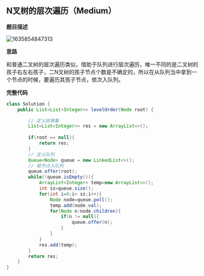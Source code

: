 ## N叉树的层次遍历（Medium）

**题目描述**

![1635854847313](https://tprzfbucket.oss-cn-beijing.aliyuncs.com/hadoop/202111/02/200728-881252.png)

**思路**

和普通二叉树的层次遍历类似，借助于队列进行层次遍历，唯一不同的是二叉树的孩子右左右孩子，二N叉树的孩子节点个数是不确定的，所以在从队列当中拿到一个节点的时候，要遍历其孩子节点，依次入队列。

**完整代码**

~~~ java
class Solution {
    public List<List<Integer>> levelOrder(Node root) {

        // 定义结果集
        List<List<Integer>> res = new ArrayList<>();
        
        if(root == null){
            return res;
        }
        // 定义队列
        Queue<Node> queue = new LinkedList<>();
        // 根节点入队列
        queue.offer(root);
        while(!queue.isEmpty()){
            ArrayList<Integer> temp=new ArrayList<>();
            int sz=queue.size();
            for(int i=0;i< sz;i++){
                Node node=queue.poll();
                temp.add(node.val);
                for(Node n:node.children){
                    if(n != null){
                        queue.offer(n);
                    }
                }
            }
            res.add(temp);
        }
        return res;
    }
}
~~~



